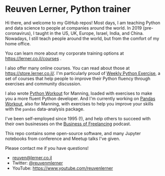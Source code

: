 # Reuven Lerner, Python trainer

Hi there, and welcome to my GitHub repos!  Most days, I am teaching Python and data science to people at companies around the world. In 2019 (pre-coronavirus), I taught in the US, UK, Europe, Israel, India, and China. Nowadays, I still teach people around the world, but from the comfort of my home office.

You can learn more about my corporate training options at https://lerner.co.il/courses .  

I also offer many online courses. You can read about those at https://store.lerner.co.il/. I'm particularly proud of [Weekly Python Exercise](https://WeeklyPythonExercise.com), a set of courses that help people to improve their Python fluency through exercises and community discussion.

I also wrote [Python Workout](https://PythonWorkout.com/) for Manning, loaded with exercises to make you a more fluent Python developer. And I'm currently working on [Pandas Workout](https://PandasWorkout.com/), also for Manning, with exercises to help you improve your skills with the `pandas` data-analysis package.

I've been self-employed since 1995 (!), and help others to succeed with their own businesses on the [Business of Freelancing](https://businessoffreelancing.com/) podcast.

This repo contains some open-source software, and many Jupyter notebooks from conference and Meetup talks I've given.

Please contact me if you have questions!
- [reuven@lerner.co.il](mailto:reuven@lerner.co.il)
- Twitter: [@reuvenmlerner](https://twitter.com/reuvenmlerner)
- YouTube: https://www.youtube.com/reuvenlerner
